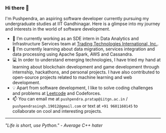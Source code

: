### Hi there 👋

I'm Pushpendra, an aspiring software developer currently pursuing my undergraduate studies at IIT Gandhinagar. Here is a glimpse into my journey and interests in the world of software development.

- 🔭 I’m currently working as an SDE intern in Data Analytics and Infrastructure Services team at [Trading Technologies International, Inc.](https://www.tradingtechnologies.com/).
- 🌱 I’m currently learning about data migration, services integration and data processing using Apache Spark, AWS and Cassandra.
- 💻 In order to understand emerging technologies, I have tried my hand at learning about blockchain development and game development through internship, hackathons, and personal projects. I have also contributed to open-source projects related to machine learning and web development.
- 💡 Apart from software development, I like to solve coding challenges and problems at [Leetcode](https://leetcode.com/pushpendra3000/) and Codeforces.
- 📫 You can email me at `pushpendra.pratap@iitgn.ac.in` / `pushpendrasingh.19012@gmail.com` or text at `+91 9601160145` to collaborate on cool and interesting projects.

<!--
<p>&nbsp;<img align="center" src="https://github-readme-stats.vercel.app/api?username=pps-19012&show_icons=true&locale=en" alt="pps-19012" /></p>

<p align="left"> <img src="https://komarev.com/ghpvc/?username=pps-19012&label=Profile%20views&color=0e75b6&style=flat" alt="pps-19012" /> </p>
-->
---

_"Life is short, use Python." - Average C++ hater_

<!--
**pps-19012/pps-19012** is a ✨ _special_ ✨ repository because its `README.md` (this file) appears on your GitHub profile.

Here are some ideas to get you started:

- 🔭 I’m currently working on ...
- 🌱 I’m currently learning ...
- 👯 I’m looking to collaborate on ...
- 🤔 I’m looking for help with ...
- 💬 Ask me about ...
- 📫 How to reach me: ...
- 😄 Pronouns: ...
- ⚡ Fun fact: ...
-->
